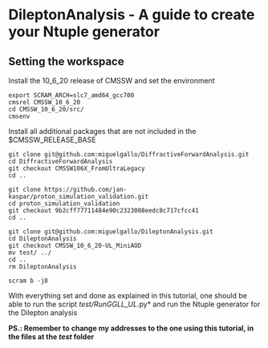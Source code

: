 # DileptonAnalysis - A guide to create your Ntuple generator 

## Setting the workspace 

Install the 10_6_20 release of CMSSW and set the environment

```
export SCRAM_ARCH=slc7_amd64_gcc700 
cmsrel CMSSW_10_6_20
cd CMSSW_10_6_20/src/
cmsenv 
```

Install all additional packages that are not included in the $CMSSW_RELEASE_BASE

```
git clone git@github.com:miguelgallo/DiffractiveForwardAnalysis.git
cd DiffractiveForwardAnalysis
git checkout CMSSW106X_FromUltraLegacy
cd ..

git clone https://github.com/jan-kaspar/proton_simulation_validation.git
cd proton_simulation_validation
git checkout 9b2cff77711484e90c2323008eedc8c717cfcc41
cd ..

git clone git@github.com:miguelgallo/DileptonAnalysis.git
cd DileptonAnalysis
git checkout CMSSW_10_6_20-UL_MiniAOD
mv test/ ../
cd .. 
rm DileptonAnalysis

scram b -j8
```

With everything set and done as explained in this tutorial, one should be able to run the script *test/RunGGLL_UL*.py* and run the Ntuple generator for the Dilepton analysis

**PS.: Remember to change my addresses to the one using this tutorial, in the files at the *test* folder** 

